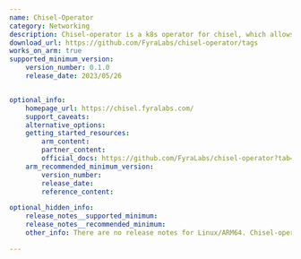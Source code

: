 ```yaml
---
name: Chisel-Operator
category: Networking
description: Chisel-operator is a k8s operator for chisel, which allows using Chisel as a LoadBalancer provider for the Kubernetes cluster.
download_url: https://github.com/FyraLabs/chisel-operator/tags
works_on_arm: true
supported_minimum_version:
    version_number: 0.1.0
    release_date: 2023/05/26


optional_info:
    homepage_url: https://chisel.fyralabs.com/
    support_caveats:
    alternative_options:
    getting_started_resources:
        arm_content:
        partner_content:
        official_docs: https://github.com/FyraLabs/chisel-operator?tab=readme-ov-file#cluster-installation
    arm_recommended_minimum_version:
        version_number:
        release_date:
        reference_content:

optional_hidden_info:
    release_notes__supported_minimum:
    release_notes__recommended_minimum:
    other_info: There are no release notes for Linux/ARM64. Chisel-operator can be installed on Neoverse N1 using kubectl from the first version available on GitHub, i.e. 0.1.0.

---
```

